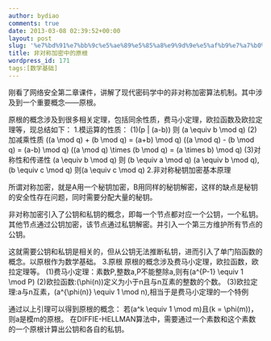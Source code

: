 ```yaml
---
author: bydiao
comments: true
date: 2013-03-08 02:39:52+00:00
layout: post
slug: '%e7%bd%91%e7%bb%9c%e5%ae%89%e5%85%a8%e9%9d%9e%e5%af%b9%e7%a7%b0%e5%8a%a0%e5%af%86%e4%b8%ad%e7%9a%84%e5%8e%9f%e6%a0%b9'
title: 非对称加密中的原根
wordpress_id: 171
tags:[数学基础]
---
```


刚看了网络安全第二章课件，讲解了现代密码学中的非对称加密算法机制。其中涉及到一个重要概念——原根。

原根的概念涉及到很多相关定理，包括同余性质，费马小定理，欧拉函数及欧拉定理等，现总结如下：
1.模运算的性质：
(1)\(p | (a-b)\) 则 \(a \equiv b \mod q\)
(2)加减乘性质
\((a \mod q) + (b \mod q) = (a+b) \mod q\)
\((a \mod q) - (b \mod q) = (a-b) \mod q\)
\((a \mod q) \times (b \mod q) = (a \times b) \mod q\)
(3)对称性和传递性
\(a \equiv b \mod q\) 则 \(b \equiv a \mod q\)
\(a \equiv b \mod q\),\(b \equiv c \mod q\) 则\(a \equiv c \mod q\)
2.非对称秘钥加密基本原理

所谓对称加密，就是A用一个秘钥加密，B用同样的秘钥解密，这样的缺点是秘钥的安全性存在问题，同时需要分配大量的秘钥。

非对称加密引入了公钥和私钥的概念，即每一个节点都对应一个公钥，一个私钥。其他节点通过公钥加密，该节点通过私钥解密。并引入一个第三方维护所有节点的公钥。

这就需要公钥和私钥是相关的，但从公钥无法推断私钥，进而引入了单门陷函数的概念。以原根作为数学基础。
3.原根
原根的概念涉及费马小定理，欧拉函数，欧拉定理等。
(1)费马小定理：素数P,整数a,P不能整除a,则有\(a^{P-1} \equiv 1 \mod P\)
(2)欧拉函数:\(\phi(n)\)定义为小于n且与n互素的整数的个数。
(3)欧拉定理:a与n互素，\(a^{\phi(n)} \equiv 1 \mod n\),相当于是费马小定理的一个特例

通过以上引理可以得到原根的概念：
若\(a^k \equiv 1 \mod m\)且\(k = \phi(m)\)，则a是模m的原根。
在DIFFIE-HELLMAN算法中，需要通过一个素数和这个素数的一个原根计算出公钥和各自的私钥。
